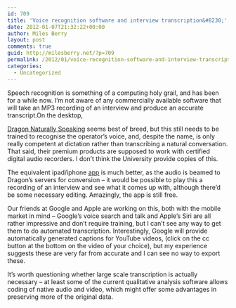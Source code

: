 ```yaml
---
id: 709
title: 'Voice recognition software and interview transcription&#8230;'
date: 2012-01-07T21:32:22+00:00
author: Miles Berry
layout: post 
comments: true
guid: http://milesberry.net/?p=709
permalink: /2012/01/voice-recognition-software-and-interview-transcription/
categories:
  - Uncategorized
---
```

Speech recognition is something of a computing holy grail, and has been for a while now. I&#8217;m not aware of any commercially available software that will take an MP3 recording of an interview and produce an accurate transcript.<!--more-->On the desktop, 

[Dragon Naturally Speaking](http://www.nuance.com/for-individuals/by-product/dragon-for-pc/index.htm) seems best of breed, but this still needs to be trained to recognise the operator&#8217;s voice, and, despite the name, is only really competent at dictation rather than transcribing a natural conversation. That said, their premium products are supposed to work with certified digital audio recorders. I don&#8217;t think the University provide copies of this.

The equivalent ipad/iphone [app](http://itunes.apple.com/gb/app/dragon-dictation/id341446764?mt=8) is much better, as the audio is beamed to Dragon&#8217;s servers for conversion &#8211; it would be possible to play this a recording of an interview and see what it comes up with, although there&#8217;d be some necessary editing. Amazingly, the app is still free.

Our friends at Google and Apple are working on this, both with the mobile market in mind &#8211; Google&#8217;s voice search and talk and Apple&#8217;s Siri are all rather impressive and don&#8217;t require training, but I can&#8217;t see any way to get them to do automated transcription. Interestingly, Google will provide automatically generated captions for YouTube videos, (click on the cc button at the bottom on the video of your choice), but my experience suggests these are very far from accurate and I can see no way to export these.

It&#8217;s worth questioning whether large scale transcription is actually necessary &#8211; at least some of the current qualitative analysis software allows coding of native audio and video, which might offer some advantages in preserving more of the original data.